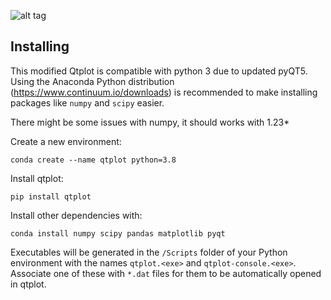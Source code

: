 ![alt tag](screenshot.png)

## Installing

This modified Qtplot is compatible with python 3 due to updated pyQT5. Using the Anaconda Python distribution (https://www.continuum.io/downloads) is recommended to make installing packages like `numpy` and `scipy` easier.

There might be some issues with numpy, it should works with 1.23*

Create a new environment:

`conda create --name qtplot python=3.8`

Install qtplot:

`pip install qtplot`

Install other dependencies with:

`conda install numpy scipy pandas matplotlib pyqt`

Executables will be generated in the `/Scripts` folder of your Python environment with the names `qtplot.<exe>` and `qtplot-console.<exe>`. Associate one of these with `*.dat` files for them to be automatically opened in qtplot.
